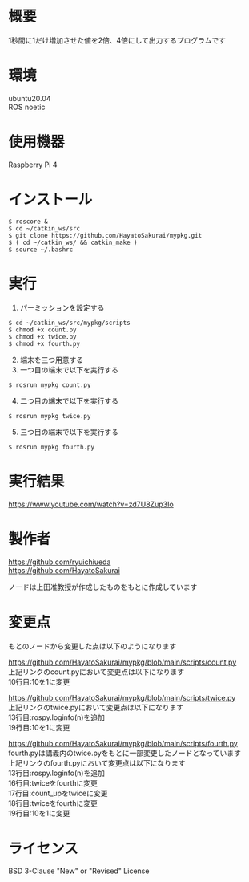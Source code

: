 # 概要
1秒間に1だけ増加させた値を2倍、4倍にして出力するプログラムです

# 環境
ubuntu20.04  
ROS noetic

# 使用機器
Raspberry Pi 4

# インストール
```
$ roscore &
$ cd ~/catkin_ws/src  
$ git clone https://github.com/HayatoSakurai/mypkg.git  
$ ( cd ~/catkin_ws/ && catkin_make )  
$ source ~/.bashrc  
```
# 実行
1. パーミッションを設定する
```
$ cd ~/catkin_ws/src/mypkg/scripts
$ chmod +x count.py
$ chmod +x twice.py
$ chmod +x fourth.py
```
2. 端末を三つ用意する  
3. 一つ目の端末で以下を実行する  
```
$ rosrun mypkg count.py
```
4. 二つ目の端末で以下を実行する  
```
$ rosrun mypkg twice.py
```
5. 三つ目の端末で以下を実行する
```
$ rosrun mypkg fourth.py
```

# 実行結果
https://www.youtube.com/watch?v=zd7U8Zup3Io

# 製作者
https://github.com/ryuichiueda  
https://github.com/HayatoSakurai  
  
ノードは上田准教授が作成したものをもとに作成しています

# 変更点
もとのノードから変更した点は以下のようになります  
  
https://github.com/HayatoSakurai/mypkg/blob/main/scripts/count.py  
上記リンクのcount.pyにおいて変更点は以下になります  
10行目:10を1に変更  
  
https://github.com/HayatoSakurai/mypkg/blob/main/scripts/twice.py  
上記リンクのtwice.pyにおいて変更点は以下になります  
13行目:rospy.loginfo(n)を追加  
19行目:10を1に変更  
  
https://github.com/HayatoSakurai/mypkg/blob/main/scripts/fourth.py  
fourth.pyは講義内のtwice.pyをもとに一部変更したノードとなっています  
上記リンクのfourth.pyにおいて変更点は以下になります  
13行目:rospy.loginfo(n)を追加  
16行目:twiceをfourthに変更  
17行目:count_upをtwiceに変更  
18行目:twiceをfourthに変更  
19行目:10を1に変更

#  ライセンス
BSD 3-Clause "New" or "Revised" License
